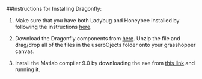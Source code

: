 ##Instructions for Installing Dragonfly:

1. Make sure that you have both Ladybug and Honeybee installed by following the instructions [here](https://github.com/mostaphaRoudsari/ladybug/blob/master/resources/Installation_Instructions.md).

2. Download the Dragonfly components from [here](https://github.com/chriswmackey/Dragonfly/archive/master.zip). Unzip the file and drag/drop all of the files in the userbOjects folder onto your grasshopper canvas.

3. Install the Matlab compiler 9.0 by downloading the exe from [this link](http://it.mathworks.com/products/compiler/mcr/?requestedDomain=uk.mathworks.com#) and running it.

